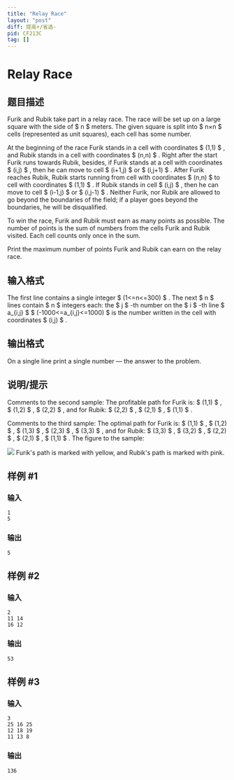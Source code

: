 ```yaml
---
title: "Relay Race"
layout: "post"
diff: 提高+/省选-
pid: CF213C
tag: []
---
```


# Relay Race

## 题目描述

Furik and Rubik take part in a relay race. The race will be set up on a large square with the side of $ n $ meters. The given square is split into $ n×n $ cells (represented as unit squares), each cell has some number.

At the beginning of the race Furik stands in a cell with coordinates $ (1,1) $ , and Rubik stands in a cell with coordinates $ (n,n) $ . Right after the start Furik runs towards Rubik, besides, if Furik stands at a cell with coordinates $ (i,j) $ , then he can move to cell $ (i+1,j) $ or $ (i,j+1) $ . After Furik reaches Rubik, Rubik starts running from cell with coordinates $ (n,n) $ to cell with coordinates $ (1,1) $ . If Rubik stands in cell $ (i,j) $ , then he can move to cell $ (i-1,j) $ or $ (i,j-1) $ . Neither Furik, nor Rubik are allowed to go beyond the boundaries of the field; if a player goes beyond the boundaries, he will be disqualified.

To win the race, Furik and Rubik must earn as many points as possible. The number of points is the sum of numbers from the cells Furik and Rubik visited. Each cell counts only once in the sum.

Print the maximum number of points Furik and Rubik can earn on the relay race.

## 输入格式

The first line contains a single integer $ (1<=n<=300) $ . The next $ n $ lines contain $ n $ integers each: the $ j $ -th number on the $ i $ -th line $ a_{i,j} $ $ (-1000<=a_{i,j}<=1000) $ is the number written in the cell with coordinates $ (i,j) $ .

## 输出格式

On a single line print a single number — the answer to the problem.

## 说明/提示

Comments to the second sample: The profitable path for Furik is: $ (1,1) $ , $ (1,2) $ , $ (2,2) $ , and for Rubik: $ (2,2) $ , $ (2,1) $ , $ (1,1) $ .

Comments to the third sample: The optimal path for Furik is: $ (1,1) $ , $ (1,2) $ , $ (1,3) $ , $ (2,3) $ , $ (3,3) $ , and for Rubik: $ (3,3) $ , $ (3,2) $ , $ (2,2) $ , $ (2,1) $ , $ (1,1) $ . The figure to the sample:

 ![](https://cdn.luogu.com.cn/upload/vjudge_pic/CF213C/a92c8e717fa04d02a17d26f350f073f77ae6ad03.png) Furik's path is marked with yellow, and Rubik's path is marked with pink.

## 样例 #1

### 输入

```
1
5

```

### 输出

```
5

```

## 样例 #2

### 输入

```
2
11 14
16 12

```

### 输出

```
53

```

## 样例 #3

### 输入

```
3
25 16 25
12 18 19
11 13 8

```

### 输出

```
136

```


